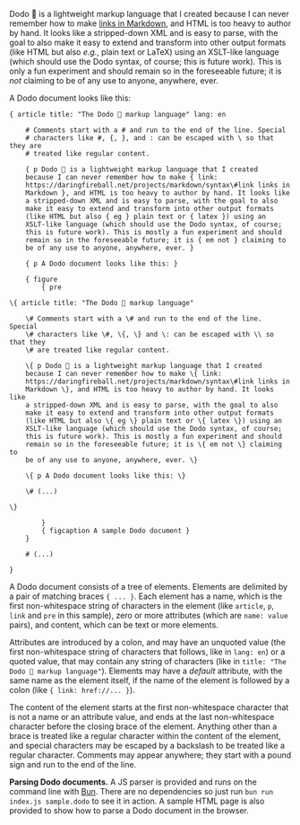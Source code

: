 Dodo 🦤 is a lightweight markup language that I created because I can never remember how to make [links in
Markdown](https://daringfireball.net/projects/markdown/syntax#link), and HTML is too heavy to author by
hand. It looks like a stripped-down XML and is easy to parse, with the goal to also make it easy to
extend and transform into other output formats (like HTML but also _e.g._, plain text or LaTeX) using an
XSLT-like language (which should use the Dodo syntax, of course; this is future work). This is only a fun
experiment and should remain so in the foreseeable future; it is _not_ claiming to be of any use to anyone,
anywhere, ever.

A Dodo document looks like this:

```
{ article title: "The Dodo 🦤 markup language" lang: en

    # Comments start with a # and run to the end of the line. Special
    # characters like #, {, }, and : can be escaped with \ so that they are
    # treated like regular content.

    { p Dodo 🦤 is a lightweight markup language that I created
    because I can never remember how to make { link:
    https://daringfireball.net/projects/markdown/syntax\#link links in
    Markdown }, and HTML is too heavy to author by hand. It looks like
    a stripped-down XML and is easy to parse, with the goal to also
    make it easy to extend and transform into other output formats
    (like HTML but also { eg } plain text or { latex }) using an
    XSLT-like language (which should use the Dodo syntax, of course;
    this is future work). This is mostly a fun experiment and should
    remain so in the foreseeable future; it is { em not } claiming to
    be of any use to anyone, anywhere, ever. }

    { p A Dodo document looks like this: }

    { figure
        { pre

\{ article title: "The Dodo 🦤 markup language"

    \# Comments start with a \# and run to the end of the line. Special
    \# characters like \#, \{, \} and \: can be escaped with \\ so that they
    \# are treated like regular content.

    \{ p Dodo 🦤 is a lightweight markup language that I created
    because I can never remember how to make \{ link:
    https://daringfireball.net/projects/markdown/syntax\#link links in
    Markdown \}, and HTML is too heavy to author by hand. It looks like
    a stripped-down XML and is easy to parse, with the goal to also
    make it easy to extend and transform into other output formats
    (like HTML but also \{ eg \} plain text or \{ latex \}) using an
    XSLT-like language (which should use the Dodo syntax, of course;
    this is future work). This is mostly a fun experiment and should
    remain so in the foreseeable future; it is \{ em not \} claiming to
    be of any use to anyone, anywhere, ever. \}

    \{ p A Dodo document looks like this: \}

    \# (...)

\}

        }
        { figcaption A sample Dodo document }
    }

    # (...)

}
```

A Dodo document consists of a tree of elements. Elements are delimited by a pair of matching braces
`{ ... }`. Each element has a name, which is the first non-whitespace string of characters in the element
(like `article`, `p`, `link` and `pre` in this sample), zero or more attributes (which are `name: value`
pairs), and content, which can be text or more elements.

Attributes are introduced by a colon, and may have an unquoted value (the first non-whitespace string of
characters that follows, like in `lang: en`) or a quoted value, that may contain any string of characters
(like in `title: "The Dodo 🦤 markup language"`). Elements may have a _default_ attribute, with the same
name as the element itself, if the name of the element is followed by a colon (like `{ link: href://... }`).

The content of the element starts at the first non-whitespace character that is not a name or an attribute
value, and ends at the last non-whitespace character before the closing brace of the element. Anything
other than a brace is treated like a regular character within the content of the element, and special
characters may be escaped by a backslash to be treated like a regular character. Comments may appear
anywhere; they start with a pound sign and run to the end of the line.

**Parsing Dodo documents.** A JS parser is provided and runs on the command line with [Bun](bun.sh).
There are no dependencies so just run `bun run index.js sample.dodo` to see it in action. A sample HTML
page is also provided to show how to parse a Dodo document in the browser.
